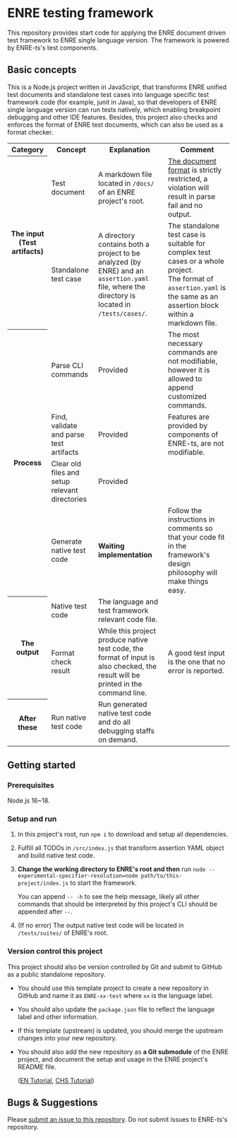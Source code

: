 # ENRE testing framework

This repository provides start code for applying the ENRE document driven test framework to ENRE single language
version. The framework is powered by ENRE-ts's test components.

## Basic concepts

This is a Node.js project written in JavaScript, that transforms ENRE unified test documents and standalone test cases
into language specific test framework code (for example, junit in Java), so that developers of ENRE single language
version can run tests natively, which enabling breakpoint debugging and other IDE features. Besides, this project also
checks and enforces the format of ENRE test documents, which can also be used as a format checker.

<table>
    <tr>
        <th>Category</th>
        <th>Concept</th>
        <th>Explanation</th>
        <th>Comment</th>
    </tr>
    <tr>
        <th rowspan="2">The input (Test artifacts)</th>
        <td>Test document</td>
        <td>A markdown file located in <code>/docs/</code> of an ENRE project's root.</td>
        <td><a href="https://github.com/xjtu-enre/ENRE-workflow/blob/main/AssertionFormat_CHS.md">The document format</a> is strictly restricted, a violation will result in parse fail and no output.</td>
    </tr>
    <tr>
        <td>Standalone test case</td>
        <td>A directory contains both a project to be analyzed (by ENRE) and an <code>assertion.yaml</code> file, where the directory is located in <code>/tests/cases/</code>.</td>
        <td>The standalone test case is suitable for complex test cases or a whole project.<br/>The format of <code>assertion.yaml</code> is the same as an assertion block within a markdown file.</td>
    </tr>
    <tr>
        <th rowspan="4">Process</th>
        <td>Parse CLI commands</td>
        <td>Provided</td>
        <td>The most necessary commands are not modifiable, however it is allowed to append customized commands.</td>
    </tr>
    <tr>
        <td>Find, validate and parse test artifacts</td>
        <td>Provided</td>
        <td>Features are provided by components of ENRE-ts, are not modifiable.</td>
    </tr>
    <tr>
        <td>Clear old files and setup relevant directories</td>
        <td>Provided</td>
        <td></td>
    </tr>
    <tr>
        <td>Generate native test code</td>
        <td><b>Waiting implementation</b></td>
        <td>Follow the instructions in comments so that your code fit in the framework's design philosophy will make things easy.</td>
    </tr>
    <tr>
        <th rowspan="2">The output</th>
        <td>Native test code</td>
        <td>The language and test framework relevant code file.</td>
        <td></td>
    </tr>
    <tr>
        <td>Format check result</td>
        <td>While this project produce native test code, the format of input is also checked, the result will be printed in the command line.</td>
        <td>A good test input is the one that no error is reported.</td>
    </tr>
    <tr>
        <th>After these</th>
        <td>Run native test code</td>
        <td>Run generated native test code and do all debugging staffs on demand.</td>
        <td></td>
    </tr>
</table>

## Getting started

### Prerequisites

Node.js 16~18.

### Setup and run

1. In this project's root, run `npm i` to download and setup all dependencies.

2. Fulfill all TODOs in `/src/index.js` that transform assertion YAML object and build native test code.

3. **Change the working directory to ENRE's root and then**
   run `node --experimental-specifier-resolution=node path/to/this-project/index.js` to start the
   framework.

   You can append `-- -h` to see the help message, likely all other commands that should be interpreted by this
   project's CLI should be appended after `--`.

4. (If no error) The output native test code will be located in `/tests/suites/` of ENRE's root.

### Version control this project

This project should also be version controlled by Git and submit to GitHub as a public standalone repository.

* You should use this template project to create a new repository in GitHub and name it as `ENRE-xx-test` where `xx` is
  the language label.
* You should also update the `package.json` file to reflect the language label and other information.
* If this template (upstream) is updated, you should merge the upstream changes into your new repository.
* You should also add the new repository as **a Git submodule** of the ENRE project, and document the setup and usage
  in the ENRE project's README file.

  ([EN Tutorial](https://gist.github.com/gitaarik/8735255), [CHS Tutorial](https://zhuanlan.zhihu.com/p/87053283))

## Bugs & Suggestions

Please [submit an issue to this repository](https://github.com/xjtu-enre/ENRE-test/issues/new). Do not submit issues to
ENRE-ts's repository.
